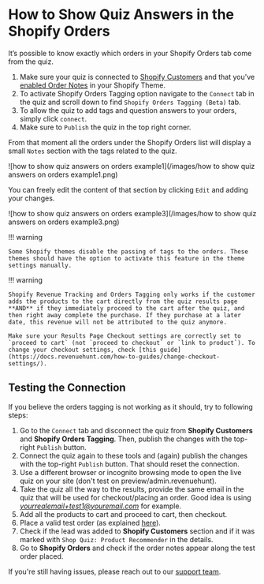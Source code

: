 # How to Show Quiz Answers in the Shopify Orders

It’s possible to know exactly which orders in your Shopify Orders tab come from the quiz.

1. Make sure your quiz is connected to [Shopify Customers](https://docs.revenuehunt.com/how-to-guides/send-leads-to-shopify-customers/) and that you've [enabled Order Notes](https://help.shopify.com/en/manual/online-store/themes/themes-by-shopify/vintage-themes/customizing-vintage-themes/get-more-information-with-order-notes) in your Shopify Theme.
2. To activate Shopify Orders Tagging option navigate to the `Connect` tab in the quiz and scroll down to find `Shopify Orders Tagging (Beta)` tab.
3. To allow the quiz to add tags and question answers to your orders, simply click `connect`.
4. Make sure to `Publish` the quiz in the top right corner.

From that moment all the orders under the Shopify Orders list will display a small `Notes` section with the tags related to the quiz.

![how to show quiz answers on orders example1](/images/how to show quiz answers on orders example1.png)

You can freely edit the content of that section by clicking `Edit` and adding your changes.

![how to show quiz answers on orders example3](/images/how to show quiz answers on orders example3.png)

!!! warning

    Some Shopify themes disable the passing of tags to the orders. These themes should have the option to activate this feature in the theme settings manually.


!!! warning

    Shopify Revenue Tracking and Orders Tagging only works if the customer adds the products to the cart directly from the quiz results page **AND** if they immediately proceed to the cart after the quiz, and then right away complete the purchase. If they purchase at a later date, this revenue will not be attributed to the quiz anymore.
         
    Make sure your Results Page Checkout settings are correctly set to `proceed to cart` (not `proceed to checkout` or `link to product`). To change your checkout settings, check [this guide](https://docs.revenuehunt.com/how-to-guides/change-checkout-settings/).


## Testing the Connection

If you believe the orders tagging is not working as it should, try to following steps:

1. Go to the `Connect` tab and disconnect the quiz from **Shopify Customers** and **Shopify Orders Tagging**. Then, publish the changes with the top-right `Publish` button. 
2. Connect the quiz again to these tools and (again) publish the changes with the top-right `Publish` button. That should reset the connection.
3. Use a different browser or incognito browsing mode to open the live quiz on your site (don't test on preview/admin.revenuehunt).
4. Take the quiz all the way to the results, provide the same email in the quiz that will be used for checkout/placing an order. Good idea is using *yourrealemail+test1@youremail.com* for example. 
5. Add all the products to cart and proceed to cart, then checkout.
6. Place a valid test order (as explained [here](https://help.shopify.com/en/manual/checkout-settings/test-orders)).
7. Check if the lead was added to **Shopify Customers** section and if it was marked with `Shop Quiz: Product Recommender` in the details.
8. Go to **Shopify Orders** and check if the order notes appear along the test order placed. 

If you're still having issues, please reach out to our [support team](https://docs.revenuehunt.com/how-to-guides/contact-customer-support/).

